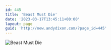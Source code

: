 ```yaml
---
id: 445
title: 'Beast Must Die'
date: '2023-03-17T13:45:11+00:00'
layout: page
guid: 'http://new.andydixon.com/?page_id=445'
---
```


![Beast Must Die](https://i0.wp.com/assets.g8x2.ldn.idrivee2-23.com/posters/Beast%20Must%20Die%2001.jpg?w=1200&ssl=1 "Beast Must Die")